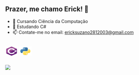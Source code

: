 ## Prazer, me chamo Erick! 👋

- 🔭 Cursando Ciência da Computação
- 🌱 Estudando C#
- 📫 Contate-me no email: ericksuzano2812003@gmail.com
<div style="display: inline_block"><br>
  <img align="center" alt="Erick-Csharp" height="30" width="40" src="https://raw.githubusercontent.com/devicons/devicon/master/icons/csharp/csharp-original.svg">
  <img align="center" alt="Erick-Python" height="30" width="40" src="https://raw.githubusercontent.com/devicons/devicon/master/icons/python/python-original.svg">
</div>

##

<div> 
  <a href="https://www.linkedin.com/in/erick-suzano-367102266" target="_blank"><img src="https://img.shields.io/badge/-LinkedIn-%230077B5?style=for-the-badge&logo=linkedin&logoColor=white" target="_blank"></a> 
  
</div>
